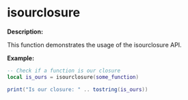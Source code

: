# isourclosure

**Description:**

This function demonstrates the usage of the isourclosure API.

**Example:**

```lua
-- Check if a function is our closure
local is_ours = isourclosure(some_function)

print("Is our closure: " .. tostring(is_ours))
```
